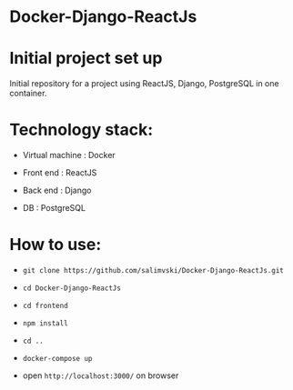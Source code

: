 # Docker-Django-ReactJs


# Initial project set up
Initial repository for a project using ReactJS, Django, PostgreSQL in one container.

# Technology stack:

- Virtual machine : Docker

- Front end : ReactJS

- Back end : Django

- DB : PostgreSQL

  

# How to use:

  

-  ` git clone https://github.com/salimvski/Docker-Django-ReactJs.git `

-  `cd Docker-Django-ReactJs`

-  `cd frontend`

-  `npm install`

-  `cd ..`

-  `docker-compose up`
- open `http://localhost:3000/` on browser
